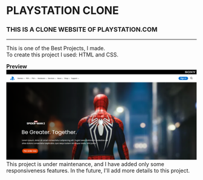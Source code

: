 # PLAYSTATION CLONE
### THIS IS A CLONE WEBSITE OF PLAYSTATION.COM
<hr>
This is one of the Best Projects, I made. <br>
To create this project I used: HTML and CSS. <be>

**Preview**
![Preview](https://github.com/Ninja-Vikash/Assets/blob/main/Playstation%20Assets/PlayStation-Clone.png) <br>
This project is under maintenance, and I have added only some responsiveness features. In the future, I'll add more details to this project.
